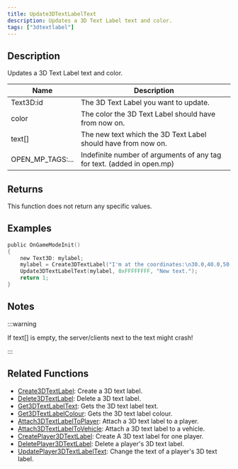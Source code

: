 ```yaml
---
title: Update3DTextLabelText
description: Updates a 3D Text Label text and color.
tags: ["3dtextlabel"]
---
```


<VersionWarn version='SA-MP 0.3a' />

## Description

Updates a 3D Text Label text and color.

| Name             | Description                                                            |
|------------------|------------------------------------------------------------------------|
| Text3D:id        | The 3D Text Label you want to update.                                  |
| color            | The color the 3D Text Label should have from now on.                   |
| text[]           | The new text which the 3D Text Label should have from now on.          |
| OPEN_MP_TAGS:... | Indefinite number of arguments of any tag for text. (added in open.mp) |

## Returns

This function does not return any specific values.

## Examples

```c
public OnGameModeInit()
{
    new Text3D: mylabel;
    mylabel = Create3DTextLabel("I'm at the coordinates:\n30.0,40.0,50.0", 0x008080FF, 30.0, 40.0, 50.0, 40.0, 0);
    Update3DTextLabelText(mylabel, 0xFFFFFFFF, "New text.");
    return 1;
}
```

## Notes

:::warning

If text[] is empty, the server/clients next to the text might crash!

:::

## Related Functions

- [Create3DTextLabel](Create3DTextLabel): Create a 3D text label.
- [Delete3DTextLabel](Delete3DTextLabel): Delete a 3D text label.
- [Get3DTextLabelText](Get3DTextLabelText): Gets the 3D text label text.
- [Get3DTextLabelColour](Get3DTextLabelColour): Gets the 3D text label colour.
- [Attach3DTextLabelToPlayer](Attach3DTextLabelToPlayer): Attach a 3D text label to a player.
- [Attach3DTextLabelToVehicle](Attach3DTextLabelToVehicle): Attach a 3D text label to a vehicle.
- [CreatePlayer3DTextLabel](CreatePlayer3DTextLabel): Create A 3D text label for one player.
- [DeletePlayer3DTextLabel](DeletePlayer3DTextLabel): Delete a player's 3D text label.
- [UpdatePlayer3DTextLabelText](UpdatePlayer3DTextLabelText): Change the text of a player's 3D text label.
